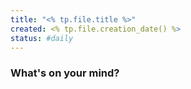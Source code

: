 ```yaml
---
title: "<% tp.file.title %>"
created: <% tp.file.creation_date() %>
status: #daily  
---
```


### What's on your mind?



